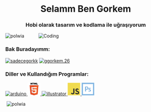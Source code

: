 <h1 align="center">Selamm Ben Gorkem</h1>
<h3 align="center">Hobi olarak tasarım ve kodlama ile uğraşıyorum</h3>
<img align="right" alt="Coding" width="400" src="https://cdnblog.natrocdn.com/wp-content/uploads/2019/10/International-Rescue-Illustrator-Pablo-Espinosa-24.gif")

<p align="left"> <img src="https://komarev.com/ghpvc/?username=polwia&label=Stalker&color=000000&style=plastic" alt="polwia" /> </p>


<h3 align="left">Bak Buradayımm:</h3>
<p align="left">
<a href="https://twitter.com/sadecegorkk" target="blank"><img align="center" src="https://raw.githubusercontent.com/rahuldkjain/github-profile-readme-generator/master/src/images/icons/Social/twitter.svg" alt="sadecegorkk" height="30" width="40" /></a>
<a href="https://instagram.com/ggorkem.26" target="blank"><img align="center" src="https://raw.githubusercontent.com/rahuldkjain/github-profile-readme-generator/master/src/images/icons/Social/instagram.svg" alt="ggorkem.26" height="30" width="40" /></a>
</p>

<h3 align="left">Diller ve Kullandığım Programlar:</h3>
<p align="left"> <a href="https://www.arduino.cc/" target="_blank" rel="noreferrer"> <img src="https://cdn.worldvectorlogo.com/logos/arduino-1.svg" alt="arduino" width="40" height="40"/> </a> <a href="https://www.w3.org/html/" target="_blank" rel="noreferrer"> <img src="https://raw.githubusercontent.com/devicons/devicon/master/icons/html5/html5-original-wordmark.svg" alt="html5" width="40" height="40"/> </a> <a href="https://www.adobe.com/in/products/illustrator.html" target="_blank" rel="noreferrer"> <img src="https://www.vectorlogo.zone/logos/adobe_illustrator/adobe_illustrator-icon.svg" alt="illustrator" width="40" height="40"/> </a> <a href="https://developer.mozilla.org/en-US/docs/Web/JavaScript" target="_blank" rel="noreferrer"> <img src="https://raw.githubusercontent.com/devicons/devicon/master/icons/javascript/javascript-original.svg" alt="javascript" width="40" height="40"/> </a> <a href="https://www.photoshop.com/en" target="_blank" rel="noreferrer"> <img src="https://raw.githubusercontent.com/devicons/devicon/master/icons/photoshop/photoshop-line.svg" alt="photoshop" width="40" height="40"/> </a> </p>

<p>&nbsp;<img align="center" src="https://github-readme-stats.vercel.app/api?username=polwia&show_icons=true&theme=dark&locale=tr" alt="polwia" /></p>
